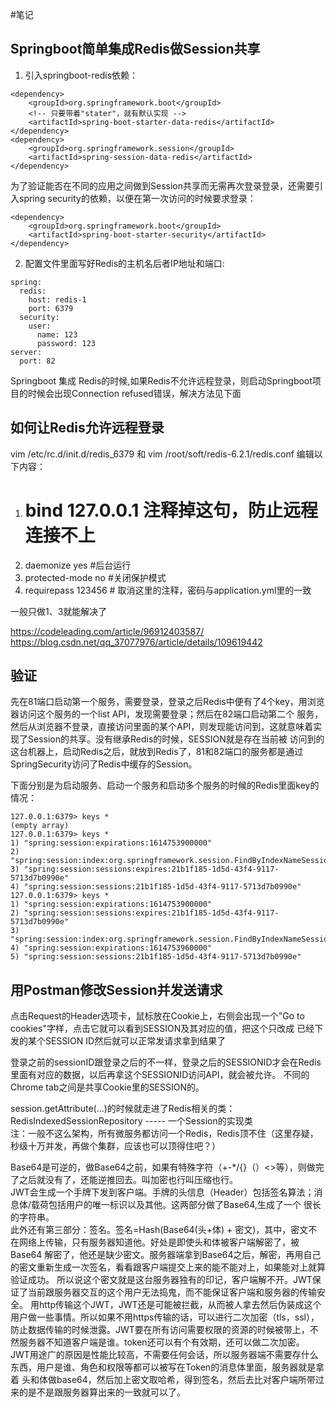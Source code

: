 #笔记

## Springboot简单集成Redis做Session共享
1. 引入springboot-redis依赖：
```
<dependency>
    <groupId>org.springframework.boot</groupId>
    <!-- 只要带着"stater"，就有默认实现 -->
    <artifactId>spring-boot-starter-data-redis</artifactId>
</dependency>
<dependency>
    <groupId>org.springframework.session</groupId>
    <artifactId>spring-session-data-redis</artifactId>
</dependency>
```
为了验证能否在不同的应用之间做到Session共享而无需再次登录登录，还需要引入spring security的依赖，以便在第一次访问的时候要求登录：
```
<dependency>
    <groupId>org.springframework.boot</groupId>
    <artifactId>spring-boot-starter-security</artifactId>
</dependency>
```
2. 配置文件里面写好Redis的主机名后者IP地址和端口:
```
spring:
  redis:
    host: redis-1
    port: 6379
  security:
    user:
      name: 123
      password: 123
server:
  port: 82
```
Springboot 集成 Redis的时候,如果Redis不允许远程登录，则启动Springboot项目的时候会出现Connection refused错误，解决方法见下面

## 如何让Redis允许远程登录
vim /etc/rc.d/init.d/redis_6379
和
vim /root/soft/redis-6.2.1/redis.conf
编辑以下内容：
1. # bind 127.0.0.1 注释掉这句，防止远程连接不上
2. daemonize yes #后台运行
3. protected-mode no #关闭保护模式
4. requirepass 123456 # 取消这里的注释，密码与application.yml里的一致

一般只做1、3就能解决了

https://codeleading.com/article/96912403587/
https://blog.csdn.net/qq_37077976/article/details/109619442

## 验证
先在81端口启动第一个服务，需要登录，登录之后Redis中便有了4个key，用浏览器访问这个服务的一个list API，发现需要登录；然后在82端口启动第二个
服务，然后从浏览器不登录，直接访问里面的某个API，则发现能访问到，这就意味着实现了Session的共享。没有继承Redis的时候，SESSION就是存在当前被
访问到的这台机器上，启动Redis之后，就放到Redis了，81和82端口的服务都是通过SpringSecurity访问了Redis中缓存的Session。

下面分别是为启动服务、启动一个服务和启动多个服务的时候的Redis里面key的情况：
```
127.0.0.1:6379> keys *
(empty array)
127.0.0.1:6379> keys *
1) "spring:session:expirations:1614753900000"
2) "spring:session:index:org.springframework.session.FindByIndexNameSessionRepository.PRINCIPAL_NAME_INDEX_NAME:123"
3) "spring:session:sessions:expires:21b1f185-1d5d-43f4-9117-5713d7b0990e"
4) "spring:session:sessions:21b1f185-1d5d-43f4-9117-5713d7b0990e"
127.0.0.1:6379> keys *
1) "spring:session:expirations:1614753900000"
2) "spring:session:sessions:expires:21b1f185-1d5d-43f4-9117-5713d7b0990e"
3) "spring:session:index:org.springframework.session.FindByIndexNameSessionRepository.PRINCIPAL_NAME_INDEX_NAME:123"
4) "spring:session:expirations:1614753960000"
5) "spring:session:sessions:21b1f185-1d5d-43f4-9117-5713d7b0990e"
```

## 用Postman修改Session并发送请求
点击Request的Header选项卡，鼠标放在Cookie上，右侧会出现一个"Go to cookies"字样，点击它就可以看到SESSION及其对应的值，把这个只改成
已经下发的某个SESSION ID然后就可以正常发请求拿到结果了  

登录之前的sessionID跟登录之后的不一样，登录之后的SESSIONID才会在Redis里面有对应的数据，以后再拿这个SESSIONID访问API，就会被允许。
不同的Chrome tab之间是共享Cookie里的SESSION的。

session.getAttribute(...)的时候就走进了Redis相关的类：RedisIndexedSessionRepository ----- 一个Session的实现类  
注：一般不这么架构，所有微服务都访问一个Redis，Redis顶不住（这里存疑，秒级十万并发，再做个集群，应该也可以顶得住吧？）

Base64是可逆的，做Base64之前，如果有特殊字符（+-*/{}（）<>等），则做完了之后就没有了，还能逆推回去。叫加密也行叫压缩也行。  
JWT会生成一个手牌下发到客户端。手牌的头信息（Header）包括签名算法；消息体/载荷包括用户的唯一标识以及其他。这两部分做了Base64,生成了一个
很长的字符串。  
此外还有第三部分：签名。签名=Hash(Base64(头+体) + 密文)，其中，密文不在网络上传输，只有服务器知道他。好处是即使头和体被客户端解密了，被Base64
解密了，他还是缺少密文。服务器端拿到Base64之后，解密，再用自己的密文重新生成一次签名，看看跟客户端提交上来的能不能对上，如果能对上就算验证成功。
所以说这个密文就是这台服务器独有的印记，客户端解不开。JWT保证了当前跟服务器交互的这个用户无法捣鬼，而不能保证客户端和服务器的传输安全。
用http传输这个JWT，JWT还是可能被拦截，从而被人拿去然后伪装成这个用户做一些事情。所以如果不用https传输的话，可以进行二次加密（tls，ssl），
防止数据传输的时候泄露。JWT要在所有访问需要权限的资源的时候被带上，不然服务器不知道客户端是谁。token还可以有个有效期，还可以做二次加密。
JWT用途广的原因是性能比较高，不需要任何会话，所以服务器端不需要存什么东西，用户是谁、角色和权限等都可以被写在Token的消息体里面，服务器就是拿着
头和体做base64，然后加上密文取哈希，得到签名，然后去比对客户端所带过来的是不是跟服务器算出来的一致就可以了。